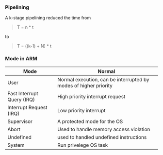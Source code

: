### Pipelining ###
A k-stage pipelining reduced the time from 
> T = n * t 

to 

> T = ((k-1) + N) * t

### Mode in ARM ###

Mode | Normal 
---|--- 
User | Normal execution, can be interrupted by modes of higher priority
Fast Interrupt Query (IRQ) | High priority interrupt request 
Interrupt Request (IRQ) | Low priority interrupt
Supervisor | A protected mode for the OS
Abort | Used to handle memory access violation
Undefined | used to handled undefined instructions
System | Run privelege OS task
